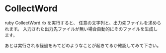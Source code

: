 CollectWord
===========
ruby CollectWord.rb
を実行すると、
任意の文字列と、出力先ファイルを求められます。
入力された出力先ファイルが無い場合自動的にそのファイルを生成します。

あとは実行される経過をみてどのようなことが起きてるか確認してみて下さい。

